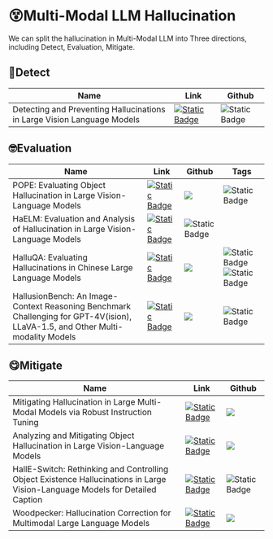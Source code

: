 ﻿# 😵Multi-Modal LLM Hallucination
We can split the hallucination in Multi-Modal LLM into Three directions, including Detect, Evaluation, Mitigate.

## 🧐Detect
|  Name   | Link  | Github|
|  ----  | ----  | ----|
| Detecting and Preventing Hallucinations in Large Vision Language Models  | [![Static Badge](https://img.shields.io/badge/2308.06394-red?logo=arxiv)](https://arxiv.org/abs/2308.06394) | ![Static Badge](https://img.shields.io/badge/not_release-black?logo=github)|

## 🤓Evaluation
|  Name   | Link  | Github|Tags|
|  ----  | ----  | ----|----|
| POPE:  Evaluating Object Hallucination in Large Vision-Language Models   |  [![Static Badge](https://img.shields.io/badge/2305.10355-red?logo=arxiv)](https://arxiv.org/abs/2305.10355) |[![](https://img.shields.io/badge/POPE-black?logo=github)](https://github.com/AoiDragon/POPE)|![Static Badge](https://img.shields.io/badge/Object-green)|
| HaELM: Evaluation and Analysis of Hallucination in Large Vision-Language Models  |  [![Static Badge](https://img.shields.io/badge/2308.15126-red?logo=arxiv)](https://arxiv.org/abs/2308.15126) | ![Static Badge](https://img.shields.io/badge/not_release-black?logo=github)|
| HalluQA: Evaluating Hallucinations in Chinese Large Language Models| [![Static Badge](https://img.shields.io/badge/2310.03368-red?logo=arxiv)](https://arxiv.org/abs/2310.03368) | [![](https://img.shields.io/badge/HalluQA-black?logo=github)](https://github.com/xiami2019/HalluQA)|![Static Badge](https://img.shields.io/badge/Knowledge-green)![Static Badge](https://img.shields.io/badge/Chinese-red)|
| HallusionBench: An Image-Context Reasoning Benchmark Challenging for GPT-4V(ision), LLaVA-1.5, and Other Multi-modality Models  |  [![Static Badge](https://img.shields.io/badge/2310.14566-red?logo=arxiv)](https://arxiv.org/abs/2310.14566) |[![](https://img.shields.io/badge/HallusionBench-black?logo=github)](https://github.com/tianyi-lab/HallusionBench)|![Static Badge](https://img.shields.io/badge/Knowledge-green)|
## 😋Mitigate
|  Name   | Link  | Github|
|  ----  | ----  | ----|
| Mitigating Hallucination in Large Multi-Modal Models via Robust Instruction Tuning   |  [![Static Badge](https://img.shields.io/badge/2306.14565-red?logo=arxiv)](http://arxiv.org/abs/2306.14565) |[![](https://img.shields.io/badge/LRV--Instruction-black?logo=github)]( https://github.com/FuxiaoLiu/LRV-Instruction) |
| Analyzing and Mitigating Object Hallucination in Large Vision-Language Models | [![Static Badge](https://img.shields.io/badge/2310.00754-red?logo=arxiv)](https://arxiv.org/pdf/2310.00754.pdf)|[![](https://img.shields.io/badge/LURE-black?logo=github)](https://github.com/YiyangZhou/LURE)|
| HallE-Switch: Rethinking and Controlling Object Existence Hallucinations in Large Vision-Language Models for Detailed Caption | [![Static Badge](https://img.shields.io/badge/2310.01779-red?logo=arxiv)](https://arxiv.org/pdf/2310.01779v1.pdf)| ![Static Badge](https://img.shields.io/badge/not_release-black?logo=github) |
| Woodpecker: Hallucination Correction for Multimodal Large Language Models| [![Static Badge](https://img.shields.io/badge/2310.16045-red?logo=arxiv)](https://arxiv.org/abs/2310.16045)|[![](https://img.shields.io/badge/Woodpecker-black?logo=github)](https://github.com/BradyFU/Woodpecker)|
